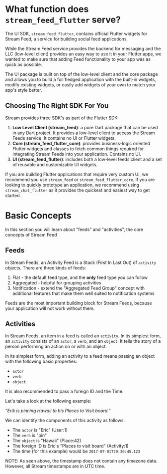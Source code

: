 # What function does `stream_feed_flutter` serve?

The UI SDK, `stream_feed_flutter`, contains official Flutter widgets for Stream Feed, a service for building social feed applications.

While the Stream Feed service provides the backend for messaging and the LLC (low-level client) provides an easy way to use it in your Flutter apps, we wanted to make sure that adding Feed functionality to your app was as quick as possible.

The UI package is built on top of the low-level client and the core package and allows you to build a full fledged application with the built-in widgets, modify existing widgets, or easily add widgets of your own to match your app's style better.

## Choosing The Right SDK For You
Stream provides three SDK's as part of the Flutter SDK:
1. <b>Low Level Client (stream_feed)</b>: a pure Dart package that can be used in any Dart project. It provides a low-level client to access the Stream Feeds service. It contains no UI or Flutter widgets.
2. <b>Core (stream_feed_flutter_core)</b>: provides business-logic oriented Flutter widgets and classes to fetch common things required for integrating Stream Feeds into your application. Contains no UI.
3. <b>UI (stream_feed_flutter)</b>: includes both a low-level feeds client and a set of reusable and customizable UI widgets.

If you are building Flutter applications that require very custom UI, we recommend you use `stream_feed` or `stream_feed_flutter_core`. If you are looking to quickly prototype an application, we recommend using `stream_chat_flutter` as it provides the quickest and easiest way to get started.

# Basic Concepts
In this section you will learn about "feeds" and "activities", the core concepts of Stream Feed

## Feeds
In Stream Feeds, an Activity Feed is a Stack (First In Last Out) of `activity` objects. There are three kinds of feeds:

1. Flat - the default feed type, and the **only** feed type you can follow
2. Aggregated - helpful for grouping activities
3. Notification - extend the "Aggregated Feed Group" concept with additional features that make them well suited to notification systems

Feeds are the most important building block for Stream Feeds, because your application will not work without them.

## Activities
In Stream Feeds, an item in a feed is called an `activity`. In its simplest form, an `activity` consists of an `actor`, a `verb`, and an `object`. It tells the story of a person performing an action on or with an object.

In its simplest form, adding an activity to a feed means passing an object with the following basic properties:
* `actor`
* `verb`
* `object`

It is also recommended to pass a foreign ID and the Time.

Let's take a look at the following example:

_“Erik is pinning Hawaii to his Places to Visit board.”_

We can identify the components of this activity as follows:
* The `actor` is "Eric" (User:1)
* The `verb` is "pin"
* The `object` is "Hawaii" (Place:42)
* The foreign ID is Eric's "Places to visit board"  (Activity:1)
* The time (for this example) would be `2017-07-01T20:30:45.123`

NOTE: As seen above, the timestamp does not contain any timezone data. However, all Stream timestamps are in UTC time.